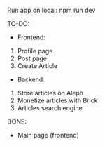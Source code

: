 Run app on local: npm run dev

TO-DO:

- Frontend:
1. Profile page
2. Post page
3. Create Article

- Backend:
1. Store articles on Aleph
2. Monetize articles with Brick
3. Articles search engine

DONE:
- Main page (frontend)